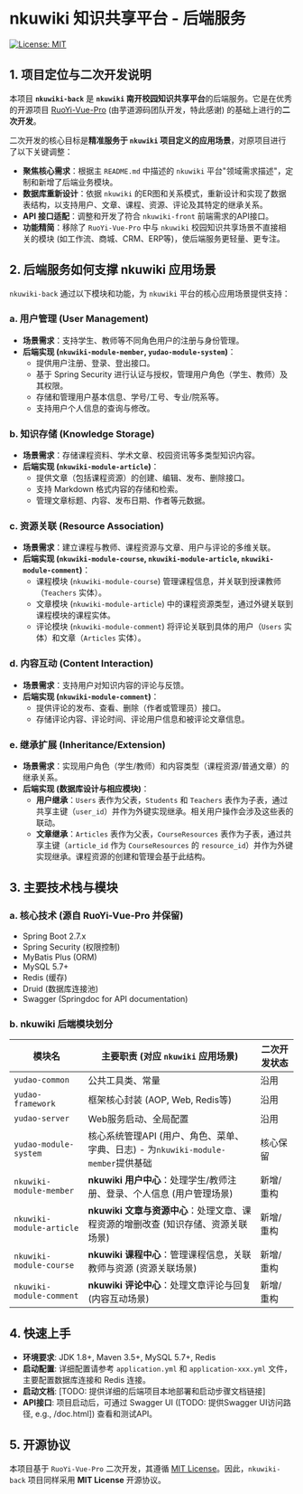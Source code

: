 # nkuwiki 知识共享平台 - 后端服务

[![License: MIT](https://img.shields.io/badge/License-MIT-yellow.svg)](https://opensource.org/licenses/MIT)

## 1. 项目定位与二次开发说明

本项目 **`nkuwiki-back`** 是 **`nkuwiki` 南开校园知识共享平台**的后端服务。它是在优秀的开源项目 [RuoYi-Vue-Pro](https://gitee.com/zhijiantianya/ruoyi-vue-pro) (由芋道源码团队开发，特此感谢) 的基础上进行的**二次开发**。

二次开发的核心目标是**精准服务于 `nkuwiki` 项目定义的应用场景**，对原项目进行了以下关键调整：

*   **聚焦核心需求**：根据主 `README.md` 中描述的 `nkuwiki` 平台"领域需求描述"，定制和新增了后端业务模块。
*   **数据库重新设计**：依据 `nkuwiki` 的ER图和关系模式，重新设计和实现了数据表结构，以支持用户、文章、课程、资源、评论及其特定的继承关系。
*   **API 接口适配**：调整和开发了符合 `nkuwiki-front` 前端需求的API接口。
*   **功能精简**：移除了 `RuoYi-Vue-Pro` 中与 `nkuwiki` 校园知识共享场景不直接相关的模块 (如工作流、商城、CRM、ERP等)，使后端服务更轻量、更专注。

## 2. 后端服务如何支撑 nkuwiki 应用场景

`nkuwiki-back` 通过以下模块和功能，为 `nkuwiki` 平台的核心应用场景提供支持：

### a. 用户管理 (User Management)
*   **场景需求**：支持学生、教师等不同角色用户的注册与身份管理。
*   **后端实现 (`nkuwiki-module-member`, `yudao-module-system`)**：
    *   提供用户注册、登录、登出接口。
    *   基于 Spring Security 进行认证与授权，管理用户角色（学生、教师）及其权限。
    *   存储和管理用户基本信息、学号/工号、专业/院系等。
    *   支持用户个人信息的查询与修改。

### b. 知识存储 (Knowledge Storage)
*   **场景需求**：存储课程资料、学术文章、校园资讯等多类型知识内容。
*   **后端实现 (`nkuwiki-module-article`)**：
    *   提供文章（包括课程资源）的创建、编辑、发布、删除接口。
    *   支持 Markdown 格式内容的存储和检索。
    *   管理文章标题、内容、发布日期、作者等元数据。

### c. 资源关联 (Resource Association)
*   **场景需求**：建立课程与教师、课程资源与文章、用户与评论的多维关联。
*   **后端实现 (`nkuwiki-module-course`, `nkuwiki-module-article`, `nkuwiki-module-comment`)**：
    *   课程模块 (`nkuwiki-module-course`) 管理课程信息，并关联到授课教师（`Teachers` 实体）。
    *   文章模块 (`nkuwiki-module-article`) 中的课程资源类型，通过外键关联到课程模块的课程实体。
    *   评论模块 (`nkuwiki-module-comment`) 将评论关联到具体的用户（`Users` 实体）和文章（`Articles` 实体）。

### d. 内容互动 (Content Interaction)
*   **场景需求**：支持用户对知识内容的评论与反馈。
*   **后端实现 (`nkuwiki-module-comment`)**：
    *   提供评论的发布、查看、删除（作者或管理员）接口。
    *   存储评论内容、评论时间、评论用户信息和被评论文章信息。

### e. 继承扩展 (Inheritance/Extension)
*   **场景需求**：实现用户角色（学生/教师）和内容类型（课程资源/普通文章）的继承关系。
*   **后端实现 (数据库设计与相应模块)**：
    *   **用户继承**：`Users` 表作为父表，`Students` 和 `Teachers` 表作为子表，通过共享主键（`user_id`）并作为外键实现继承。相关用户操作会涉及这些表的联动。
    *   **文章继承**：`Articles` 表作为父表，`CourseResources` 表作为子表，通过共享主键（`article_id` 作为 `CourseResources` 的 `resource_id`）并作为外键实现继承。课程资源的创建和管理会基于此结构。

## 3. 主要技术栈与模块

### a. 核心技术 (源自 RuoYi-Vue-Pro 并保留)
*   Spring Boot 2.7.x
*   Spring Security (权限控制)
*   MyBatis Plus (ORM)
*   MySQL 5.7+
*   Redis (缓存)
*   Druid (数据库连接池)
*   Swagger (Springdoc for API documentation)

### b. nkuwiki 后端模块划分

| 模块名                  | 主要职责 (对应 `nkuwiki` 应用场景)                               | 二次开发状态 |
|-------------------------|--------------------------------------------------------------------|------------|
| `yudao-common`          | 公共工具类、常量                                                      | 沿用       |
| `yudao-framework`       | 框架核心封装 (AOP, Web, Redis等)                                    | 沿用       |
| `yudao-server`          | Web服务启动、全局配置                                                 | 沿用       |
| `yudao-module-system`   | 核心系统管理API (用户、角色、菜单、字典、日志) - 为`nkuwiki-module-member`提供基础 | 核心保留   |
| `nkuwiki-module-member` | **nkuwiki 用户中心**：处理学生/教师注册、登录、个人信息 (用户管理场景)           | 新增/重构  |
| `nkuwiki-module-article`| **nkuwiki 文章与资源中心**：处理文章、课程资源的增删改查 (知识存储、资源关联场景)  | 新增/重构  |
| `nkuwiki-module-course` | **nkuwiki 课程中心**：管理课程信息，关联教师与资源 (资源关联场景)             | 新增/重构  |
| `nkuwiki-module-comment`| **nkuwiki 评论中心**：处理文章评论与回复 (内容互动场景)                  | 新增/重构  |

## 4. 快速上手

*   **环境要求**: JDK 1.8+, Maven 3.5+, MySQL 5.7+, Redis
*   **启动配置**: 详细配置请参考 `application.yml` 和 `application-xxx.yml` 文件，主要配置数据库连接和 Redis 连接。
*   **启动文档**: [TODO: 提供详细的后端项目本地部署和启动步骤文档链接]
*   **API接口**: 项目启动后，可通过 Swagger UI ([TODO: 提供Swagger UI访问路径, e.g., /doc.html]) 查看和测试API。

## 5. 开源协议

本项目基于 `RuoYi-Vue-Pro` 二次开发，其遵循 [MIT License](https://gitee.com/zhijiantianya/ruoyi-vue-pro/blob/master/LICENSE)。因此，`nkuwiki-back` 项目同样采用 **MIT License** 开源协议。
